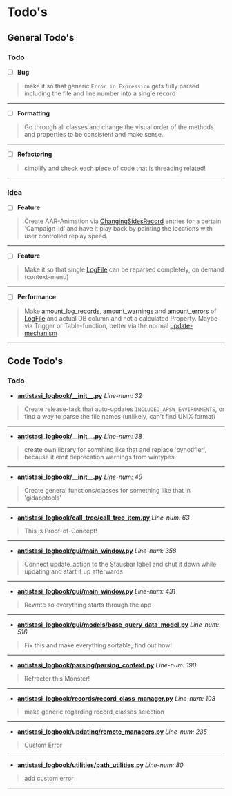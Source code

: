 # Todo's

## General Todo's



### Todo


- [ ] **Bug**



> make it so that generic `Error in Expression` gets fully parsed including the file and line number into a single record

---


- [ ] **Formatting**



> Go through all classes and change the visual order of the methods and properties to be consistent and make sense.

---


- [ ] **Refactoring**



> simplify and check each piece of code that is threading related!

---




### Idea


- [ ] **Feature**



> Create AAR-Animation via [ChangingSidesRecord](antistasi_logbook/records/antistasi_records.py#L645) entries for a certain 'Campaign_id' and have it play back by painting the locations with user controlled replay speed.

---


- [ ] **Feature**



> Make it so that single [LogFile](antistasi_logbook/storage/models/models.py#L345) can be reparsed completely, on demand (context-menu)

---


- [ ] **Performance**



> Make [amount_log_records](antistasi_logbook/storage/models/models.py#L398), [amount_warnings](antistasi_logbook/storage/models/models.py#L410) and [amount_errors](antistasi_logbook/storage/models/models.py#L404) of [LogFile](antistasi_logbook/storage/models/models.py#L345) and actual DB column and not a calculated Property. Maybe via Trigger or Table-function, better via the normal [update-mechanism](antistasi_logbook/updating/updater.py#L58)

---





## Code Todo's



### **Todo**


- **[antistasi\_logbook/\_\_init\_\_.py](antistasi_logbook/__init__.py#L32)**
    *Line-num: 32*



> Create release-task that auto-updates `INCLUDED_APSW_ENVIRONMENTS`, or find a way to parse the file names (unlikely, can't find UNIX format)

---


- **[antistasi\_logbook/\_\_init\_\_.py](antistasi_logbook/__init__.py#L38)**
    *Line-num: 38*



> create own library for somthing like that and replace 'pynotifier', because it emit deprecation warnings from wintypes

---


- **[antistasi\_logbook/\_\_init\_\_.py](antistasi_logbook/__init__.py#L49)**
    *Line-num: 49*



> Create general functions/classes for something like that in 'gidapptools'

---


- **[antistasi\_logbook/call\_tree/call\_tree\_item.py](antistasi_logbook/call_tree/call_tree_item.py#L63)**
    *Line-num: 63*



> This is Proof-of-Concept!

---


- **[antistasi\_logbook/gui/main\_window.py](antistasi_logbook/gui/main_window.py#L358)**
    *Line-num: 358*



> Connect update_action to the Stausbar label and shut it down while updating and start it up afterwards

---


- **[antistasi\_logbook/gui/main\_window.py](antistasi_logbook/gui/main_window.py#L431)**
    *Line-num: 431*



> Rewrite so everything starts through the app

---


- **[antistasi\_logbook/gui/models/base\_query\_data\_model.py](antistasi_logbook/gui/models/base_query_data_model.py#L516)**
    *Line-num: 516*



> Fix this and make everything sortable, find out how!

---


- **[antistasi\_logbook/parsing/parsing\_context.py](antistasi_logbook/parsing/parsing_context.py#L190)**
    *Line-num: 190*



> Refractor this Monster!

---


- **[antistasi\_logbook/records/record\_class\_manager.py](antistasi_logbook/records/record_class_manager.py#L108)**
    *Line-num: 108*



> make generic regarding record_classes selection

---


- **[antistasi\_logbook/updating/remote\_managers.py](antistasi_logbook/updating/remote_managers.py#L235)**
    *Line-num: 235*



> Custom Error

---


- **[antistasi\_logbook/utilities/path\_utilities.py](antistasi_logbook/utilities/path_utilities.py#L80)**
    *Line-num: 80*



> add custom error

---


